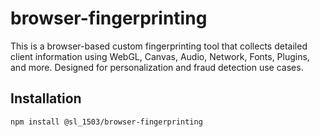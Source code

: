 # browser-fingerprinting

This is a browser-based custom fingerprinting tool that collects detailed client information using WebGL, Canvas, Audio, Network, Fonts, Plugins, and more. Designed for personalization and fraud detection use cases.

## Installation
```bash
npm install @sl_1503/browser-fingerprinting

